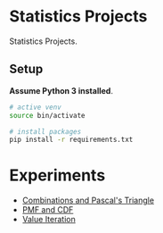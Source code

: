 # Statistics Projects
Statistics Projects.

## Setup
**Assume Python 3 installed**.

```sh
# active venv
source bin/activate

# install packages
pip install -r requirements.txt
```

# Experiments
* [Combinations and Pascal's Triangle](combinations-pascals-triangle)
* [PMF and CDF](pmf-and-cdf)
* [Value Iteration](value-iteration)
